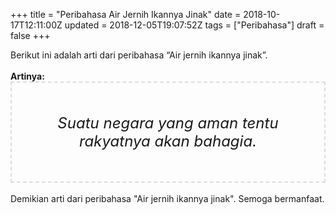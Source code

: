 +++
title = "Peribahasa Air Jernih Ikannya Jinak"
date = 2018-10-17T12:11:00Z
updated = 2018-12-05T19:07:52Z
tags = ["Peribahasa"]
draft = false
+++

<div dir="ltr" style="text-align: left;" trbidi="on"><div style="text-align: justify;">Berikut ini adalah arti dari peribahasa “Air jernih ikannya jinak”.</div><br /><div style="text-align: justify;"><b>Artinya:</b></div><div style="border: 2px dashed #ddd; font-size: 24px; height: auto; margin: 0 auto; padding: 50px; text-align: center; width: auto;"><i>Suatu negara yang aman tentu rakyatnya akan bahagia.</i></div><div style="text-align: justify;"><br /></div><div style="text-align: justify;">Demikian arti dari peribahasa "Air jernih ikannya jinak". Semoga bermanfaat.</div></div>
